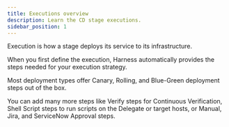 ```yaml
---
title: Executions overview
description: Learn the CD stage executions.
sidebar_position: 1
---
```


Execution is how a stage deploys its service to its infrastructure.

When you first define the execution, Harness automatically provides the steps needed for your execution strategy.

Most deployment types offer Canary, Rolling, and Blue-Green deployment steps out of the box.

You can add many more steps like Verify steps for Continuous Verification, Shell Script steps to run scripts on the Delegate or target hosts, or Manual, Jira, and ServiceNow Approval steps.
